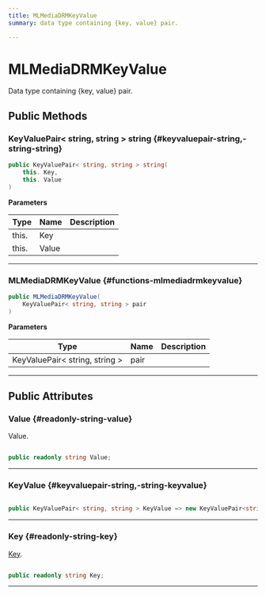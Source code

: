 ```yaml
---
title: MLMediaDRMKeyValue
summary: data type containing {key, value} pair. 

---
```


# MLMediaDRMKeyValue




Data type containing {key, value} pair.   





## Public Methods

### KeyValuePair&lt; string, string &gt; string {#keyvaluepair-string,-string-string}

```csharp
public KeyValuePair< string, string > string(
    this. Key,
    this. Value
)
```


**Parameters**

| Type | Name  | Description  | 
|--|--|--|
| this. |Key||
| this. |Value||






-----------

###  MLMediaDRMKeyValue {#functions-mlmediadrmkeyvalue}

```csharp
public MLMediaDRMKeyValue(
    KeyValuePair< string, string > pair
)
```


**Parameters**

| Type | Name  | Description  | 
|--|--|--|
| KeyValuePair&lt; string, string &gt; |pair||






-----------

## Public Attributes

### Value {#readonly-string-value}

Value. 

```csharp

public readonly string Value;

```






-----------

### KeyValue {#keyvaluepair-string,-string-keyvalue}

```csharp

public KeyValuePair< string, string > KeyValue => new KeyValuePair<string;

```






-----------

### Key {#readonly-string-key}

[Key](/unity-api/api/UnityEngine.XR.MagicLeap/MLMedia/Player/Track/DRM/UnityEngine.XR.MagicLeap.MLMedia.Player.Track.DRM.Key.md). 

```csharp

public readonly string Key;

```






-----------

